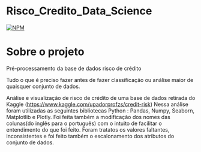 # Risco_Credito_Data_Science
[![NPM](https://img.shields.io/npm/l/react)](https://github.com/LombaAnderson/Risco_Credito_Data_Science/blob/main/LICENSE)

# Sobre o projeto

Pré-processamento da base de dados risco de crédito

Tudo o que é preciso fazer antes de fazer classificação ou análise maior de quaisquer conjunto de dados.

Análise e visualização de risco de crédito de uma base de dados retirada do Kaggle (https://www.kaggle.com/upadorprofzs/credit-risk) Nessa análise foram utilizadas
as seguintes bibliotecas Python : Pandas, Numpy, Seaborn, Matplotlib e Plotly. Foi feita também a modificação dos nomes das colunas(do inglês para o português) com 
o intuito de facilitar o entendimento do que foi feito. Foram tratatos os valores faltantes, inconsistentes e foi feito também o escalonamento dos atributos do conjunto
de dados.







